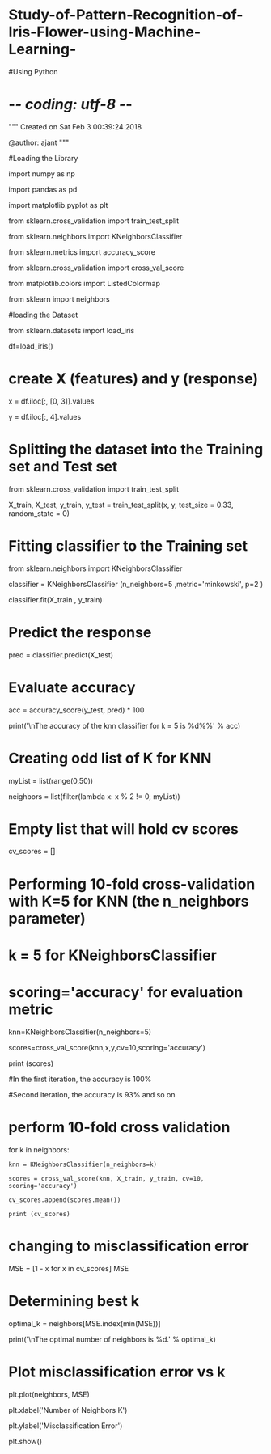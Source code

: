 # Study-of-Pattern-Recognition-of-Iris-Flower-using-Machine-Learning-
#Using Python


# -*- coding: utf-8 -*-
"""
Created on Sat Feb  3 00:39:24 2018

@author: ajant
"""

#Loading the Library

import numpy as np

import pandas as pd

import matplotlib.pyplot as plt

from sklearn.cross_validation import train_test_split

from sklearn.neighbors import KNeighborsClassifier

from sklearn.metrics import accuracy_score

from sklearn.cross_validation import cross_val_score

from matplotlib.colors import ListedColormap

from sklearn import neighbors

#loading the Dataset

from sklearn.datasets import load_iris

df=load_iris()


# create X (features) and y (response)

x = df.iloc[:, [0, 3]].values

y = df.iloc[:, 4].values

# Splitting the dataset into the Training set and Test set

from sklearn.cross_validation import train_test_split

X_train, X_test, y_train, y_test = train_test_split(x, y, test_size = 0.33, random_state = 0)

# Fitting classifier to the Training set


from sklearn.neighbors import KNeighborsClassifier

classifier = KNeighborsClassifier (n_neighbors=5 ,metric='minkowski', p=2 )

classifier.fit(X_train , y_train)


#  Predict the response
pred = classifier.predict(X_test)

# Evaluate accuracy

acc = accuracy_score(y_test, pred) * 100

print('\nThe accuracy of the knn classifier for k = 5 is %d%%' % acc)

# Creating odd list of K for KNN

myList = list(range(0,50))

neighbors = list(filter(lambda x: x % 2 != 0, myList))


# Empty list that will hold cv scores

cv_scores = []

# Performing 10-fold cross-validation with K=5 for KNN (the n_neighbors parameter)

# k = 5 for KNeighborsClassifier

# scoring='accuracy' for evaluation metric


knn=KNeighborsClassifier(n_neighbors=5)

scores=cross_val_score(knn,x,y,cv=10,scoring='accuracy')

print (scores)

#In the first iteration, the accuracy is 100%

#Second iteration, the accuracy is 93% and so on


# perform 10-fold cross validation

for k in neighbors:

    knn = KNeighborsClassifier(n_neighbors=k)
    
    scores = cross_val_score(knn, X_train, y_train, cv=10, scoring='accuracy')
    
    cv_scores.append(scores.mean())
    
    print (cv_scores)
    
    
# changing to misclassification error

MSE = [1 - x for x in cv_scores]
MSE

# Determining best k
optimal_k = neighbors[MSE.index(min(MSE))]

print('\nThe optimal number of neighbors is %d.' % optimal_k)




# Plot misclassification error vs k 

plt.plot(neighbors, MSE)

plt.xlabel('Number of Neighbors K')

plt.ylabel('Misclassification Error')

plt.show()
